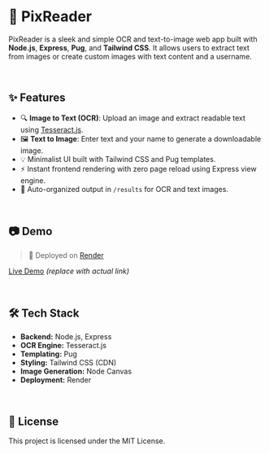 # 📸 PixReader

PixReader is a sleek and simple OCR and text-to-image web app built with **Node.js**, **Express**, **Pug**, and **Tailwind CSS**. It allows users to extract text from images or create custom images with text content and a username.

<br/>

## ✨ Features

- 🔍 **Image to Text (OCR)**: Upload an image and extract readable text using [Tesseract.js](https://github.com/naptha/tesseract.js).
- 🖼️ **Text to Image**: Enter text and your name to generate a downloadable image.
- 💡 Minimalist UI built with Tailwind CSS and Pug templates.
- ⚡ Instant frontend rendering with zero page reload using Express view engine.
- 📁 Auto-organized output in `/results` for OCR and text images.

<br/>

## 📷 Demo

> 🚀 Deployed on [Render](https://render.com)

[Live Demo](https://your-pixreader.render.com) _(replace with actual link)_

<br/>

## 🛠️ Tech Stack

- **Backend:** Node.js, Express
- **OCR Engine:** Tesseract.js
- **Templating:** Pug
- **Styling:** Tailwind CSS (CDN)
- **Image Generation:** Node Canvas
- **Deployment:** Render

<br/>

## 📄 License

This project is licensed under the MIT License.
